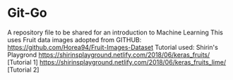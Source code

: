 # Git-Go
A repository file to be shared for an introduction to Machine Learning
This uses Fruit data images adopted from GITHUB: https://github.com/Horea94/Fruit-Images-Dataset
Tutorial used: Shirin's Playgrond
https://shirinsplayground.netlify.com/2018/06/keras_fruits/ [Tutorial 1]
https://shirinsplayground.netlify.com/2018/06/keras_fruits_lime/ [Tutorial 2]
